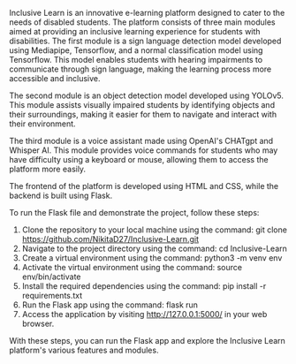 Inclusive Learn is an innovative e-learning platform designed to cater to the needs of disabled students. The platform consists of three main modules aimed at providing an inclusive learning experience for students with disabilities.
The first module is a sign language detection model developed using Mediapipe, Tensorflow, and a normal classification model using Tensorflow. This model enables students with hearing impairments to communicate through sign language, making the learning process more accessible and inclusive.

The second module is an object detection model developed using YOLOv5. This module assists visually impaired students by identifying objects and their surroundings, making it easier for them to navigate and interact with their environment.

The third module is a voice assistant made using OpenAI's CHATgpt and Whisper AI. This module provides voice commands for students who may have difficulty using a keyboard or mouse, allowing them to access the platform more easily.

The frontend of the platform is developed using HTML and CSS, while the backend is built using Flask.

To run the Flask file and demonstrate the project, follow these steps:

1. Clone the repository to your local machine using the command: git clone https://github.com/NikitaD27/Inclusive-Learn.git
2. Navigate to the project directory using the command: cd Inclusive-Learn
3. Create a virtual environment using the command: python3 -m venv env
4. Activate the virtual environment using the command: source env/bin/activate
5. Install the required dependencies using the command: pip install -r requirements.txt
6. Run the Flask app using the command: flask run
7. Access the application by visiting http://127.0.0.1:5000/ in your web browser.

With these steps, you can run the Flask app and explore the Inclusive Learn platform's various features and modules.




